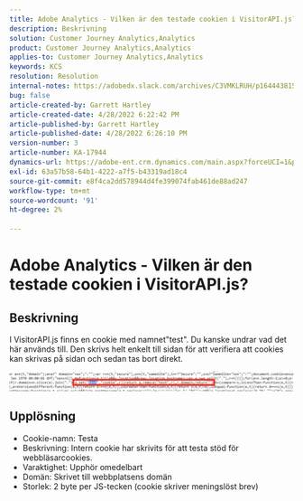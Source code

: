 ```yaml
---
title: Adobe Analytics - Vilken är den testade cookien i VisitorAPI.js?
description: Beskrivning
solution: Customer Journey Analytics,Analytics
product: Customer Journey Analytics,Analytics
applies-to: Customer Journey Analytics,Analytics
keywords: KCS
resolution: Resolution
internal-notes: https://adobedx.slack.com/archives/C3VMKLRUH/p1644438152582239
bug: false
article-created-by: Garrett Hartley
article-created-date: 4/28/2022 6:22:42 PM
article-published-by: Garrett Hartley
article-published-date: 4/28/2022 6:26:10 PM
version-number: 3
article-number: KA-17944
dynamics-url: https://adobe-ent.crm.dynamics.com/main.aspx?forceUCI=1&pagetype=entityrecord&etn=knowledgearticle&id=b22f4b30-20c7-ec11-a7b6-0022480a10ee
exl-id: 63a57b58-64b1-4222-a7f5-b43319ad18c4
source-git-commit: e8f4ca2dd578944d4fe399074fab461de88ad247
workflow-type: tm+mt
source-wordcount: '91'
ht-degree: 2%

---
```


# Adobe Analytics - Vilken är den testade cookien i VisitorAPI.js?

## Beskrivning


I VisitorAPI.js finns en cookie med namnet&quot;test&quot;. Du kanske undrar vad det här används till. Den skrivs helt enkelt till sidan för att verifiera att cookies kan skrivas på sidan och sedan tas bort direkt.

![](assets/___b32f4b30-20c7-ec11-a7b6-0022480a10ee___.png)


## Upplösning


- Cookie-namn: Testa
- Beskrivning: Intern cookie har skrivits för att testa stöd för webbläsarcookies.
- Varaktighet: Upphör omedelbart
- Domän: Skrivet till webbplatsens domän
- Storlek: 2 byte per JS-tecken (cookie skriver meningslöst brev)
